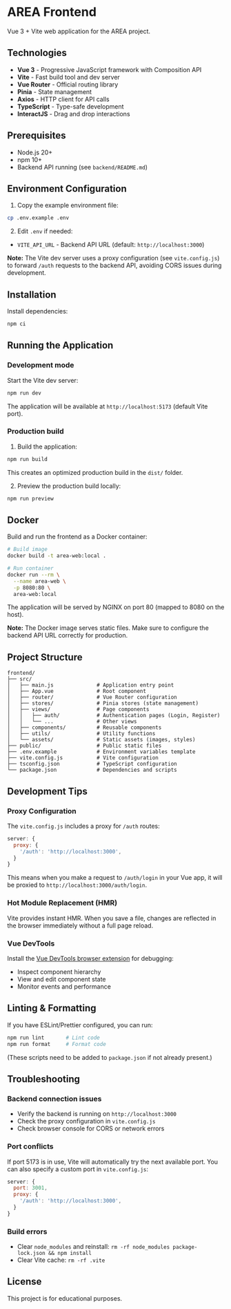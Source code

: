 # AREA Frontend

Vue 3 + Vite web application for the AREA project.

## Technologies

- **Vue 3** - Progressive JavaScript framework with Composition API
- **Vite** - Fast build tool and dev server
- **Vue Router** - Official routing library
- **Pinia** - State management
- **Axios** - HTTP client for API calls
- **TypeScript** - Type-safe development
- **InteractJS** - Drag and drop interactions

## Prerequisites

- Node.js 20+
- npm 10+
- Backend API running (see `backend/README.md`)

## Environment Configuration

1. Copy the example environment file:

```bash
cp .env.example .env
```

2. Edit `.env` if needed:

- `VITE_API_URL` - Backend API URL (default: `http://localhost:3000`)

**Note:** The Vite dev server uses a proxy configuration (see `vite.config.js`) to forward `/auth` requests to the backend API, avoiding CORS issues during development.

## Installation

Install dependencies:

```bash
npm ci
```

## Running the Application

### Development mode

Start the Vite dev server:

```bash
npm run dev
```

The application will be available at `http://localhost:5173` (default Vite port).

### Production build

1. Build the application:

```bash
npm run build
```

This creates an optimized production build in the `dist/` folder.

2. Preview the production build locally:

```bash
npm run preview
```

## Docker

Build and run the frontend as a Docker container:

```bash
# Build image
docker build -t area-web:local .

# Run container
docker run --rm \
  --name area-web \
  -p 8080:80 \
  area-web:local
```

The application will be served by NGINX on port 80 (mapped to 8080 on the host).

**Note:** The Docker image serves static files. Make sure to configure the backend API URL correctly for production.

## Project Structure

```
frontend/
├── src/
│   ├── main.js              # Application entry point
│   ├── App.vue              # Root component
│   ├── router/              # Vue Router configuration
│   ├── stores/              # Pinia stores (state management)
│   ├── views/               # Page components
│   │   ├── auth/            # Authentication pages (Login, Register)
│   │   └── ...              # Other views
│   ├── components/          # Reusable components
│   ├── utils/               # Utility functions
│   └── assets/              # Static assets (images, styles)
├── public/                  # Public static files
├── .env.example             # Environment variables template
├── vite.config.js           # Vite configuration
├── tsconfig.json            # TypeScript configuration
└── package.json             # Dependencies and scripts
```

## Development Tips

### Proxy Configuration

The `vite.config.js` includes a proxy for `/auth` routes:

```js
server: {
  proxy: {
    '/auth': 'http://localhost:3000',
  }
}
```

This means when you make a request to `/auth/login` in your Vue app, it will be proxied to `http://localhost:3000/auth/login`.

### Hot Module Replacement (HMR)

Vite provides instant HMR. When you save a file, changes are reflected in the browser immediately without a full page reload.

### Vue DevTools

Install the [Vue DevTools browser extension](https://devtools.vuejs.org/) for debugging:
- Inspect component hierarchy
- View and edit component state
- Monitor events and performance

## Linting & Formatting

If you have ESLint/Prettier configured, you can run:

```bash
npm run lint       # Lint code
npm run format     # Format code
```

(These scripts need to be added to `package.json` if not already present.)

## Troubleshooting

### Backend connection issues

- Verify the backend is running on `http://localhost:3000`
- Check the proxy configuration in `vite.config.js`
- Check browser console for CORS or network errors

### Port conflicts

If port 5173 is in use, Vite will automatically try the next available port. You can also specify a custom port in `vite.config.js`:

```js
server: {
  port: 3001,
  proxy: {
    '/auth': 'http://localhost:3000',
  }
}
```

### Build errors

- Clear `node_modules` and reinstall: `rm -rf node_modules package-lock.json && npm install`
- Clear Vite cache: `rm -rf .vite`

## License

This project is for educational purposes.
